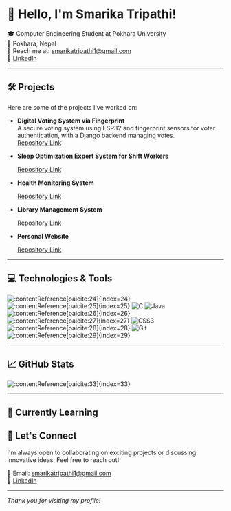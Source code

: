 # 👋 Hello, I'm Smarika Tripathi!

🎓 Computer Engineering Student at Pokhara University  
📍 Pokhara, Nepal  
📧 Reach me at: smarikatripathi1@gmail.com  
🔗 [LinkedIn](https://www.linkedin.com/in/smarika-tripathi-305273257)

---

## 🛠️ Projects

Here are some of the projects I've worked on:

- **Digital Voting System via Fingerprint**  
  A secure voting system using ESP32 and fingerprint sensors for voter authentication, with a Django backend managing votes.  
  [Repository Link](https://github.com/Smarikatripathi/Digital-Voting-System-via-Fingerprint)

- **Sleep Optimization Expert System for Shift Workers**  
   
  [Repository Link](https://github.com/Smarikatripathi/Sleep-Optimization-Expert-System-for-Shift-Workers)
- **Health Monitoring System**  
 
  [Repository Link](https://github.com/Smarikatripathi/Health-Monitoring-System)
- **Library Management System**  
  
  [Repository Link](https://github.com/Smarikatripathi/library-Management-System)
- **Personal Website**  
 
  [Repository Link](https://github.com/Smarikatripathi/smarikatripathi.com.np)
---

## 💻 Technologies & Tools

![:contentReference[oaicite:24]{index=24}](https://img.shields.io/badge/-Python-3776AB?style=flat-square&logo=python&logoColor=white)
![:contentReference[oaicite:25]{index=25}](https://img.shields.io/badge/-Django-092E20?style=flat-square&logo=django&logoColor=white)
![C](https://img.shields.io/badge/-C-00599C?style=flat-square&logo=c&logoColor=white)
![Java](https://img.shields.io/badge/-Java-007396?style=flat-square&logo=java&logoColor=white)
![:contentReference[oaicite:26]{index=26}](https://img.shields.io/badge/-Prolog-000000?style=flat-square&logo=prolog&logoColor=white)
![:contentReference[oaicite:27]{index=27}](https://img.shields.io/badge/-HTML5-E34F26?style=flat-square&logo=html5&logoColor=white)
![CSS3](https://img.shields.io/badge/-CSS3-1572B6?style=flat-square&logo=css3&logoColor=white)
![:contentReference[oaicite:28]{index=28}](https://img.shields.io/badge/-ESP32-000000?style=flat-square&logo=espressif&logoColor=white)
![Git](https://img.shields.io/badge/-Git-F05032?style=flat-square&logo=git&logoColor=white)
![:contentReference[oaicite:29]{index=29}](https://img.shields.io/badge/-GitHub-181717?style=flat-square&logo=github&logoColor=white)

---

## 📈 GitHub Stats

![:contentReference[oaicite:33]{index=33}](https://github-readme-stats.vercel.app/api?username=Smarikatripathi&show_icons=true&theme=radical)

---

## 🌱 Currently Learning



## 🤝 Let's Connect

I'm always open to collaborating on exciting projects or discussing innovative ideas. Feel free to reach out!

📧 Email: smarikatripathi1@gmail.com  
🔗 [LinkedIn](https://www.linkedin.com/in/smarika-tripathi-305273257)

---

*Thank you for visiting my profile!*
